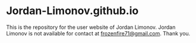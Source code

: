 # Jordan-Limonov.github.io
This is the repository for the user website of Jordan Limonov.
Jordan Limonov is not available for contact at frozenfire71@gmail.com.
Thank you.
